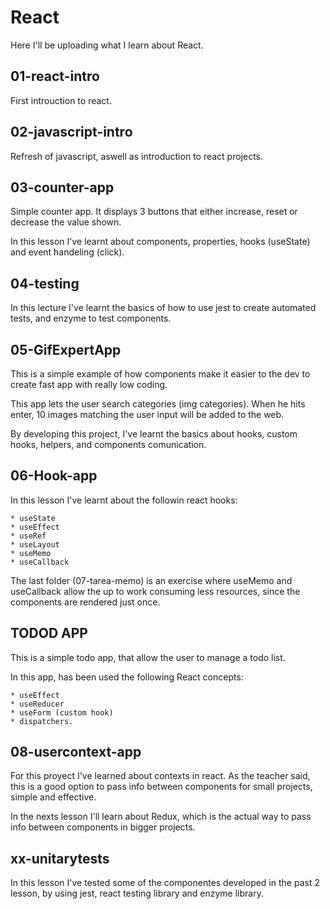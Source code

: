 # React

Here I'll be uploading what I learn about React.

## 01-react-intro

First introuction to react.

## 02-javascript-intro

Refresh of javascript, aswell as introduction to react projects.

## 03-counter-app

Simple counter app. It displays 3 buttons that either increase, reset or decrease the value shown.

In this lesson I've learnt about components, properties, hooks (useState)
and event handeling (click).

## 04-testing

In this lecture I've learnt the basics of how to use jest to create automated tests,
and enzyme to test components.

## 05-GifExpertApp

This is a simple example of how components make it easier to the dev to create fast app with
really low coding.

This app lets the user search categories (img categories). When he hits enter, 10 images matching the user input will be added to the web.

By developing this project, I've learnt the basics about hooks, custom hooks, helpers, and components comunication.

## 06-Hook-app

In this lesson I've learnt about the followin react hooks:

    * useState
    * useEffect
    * useRef
    * useLayout
    * useMemo
    * useCallback

The last folder (07-tarea-memo) is an exercise where useMemo and useCallback allow the up to work consuming less resources, since the components are rendered just once.


## TODOD APP 

This is a simple todo app, that allow the user to manage a todo list.

In this app, has been used the following React concepts:

    * useEffect
    * useReducer
    * useForm (custom hook)
    * dispatchers.


## 08-usercontext-app

For this proyect I've learned about contexts in react. 
As the teacher said, this is a good option to pass info between components 
for small projects, simple and effective.

In the nexts lesson I'll learn about Redux, which is the actual way to pass
info between components in bigger projects.

## xx-unitarytests

In this lesson I've tested some of the componentes developed in the past 2 lesson,
by using jest, react testing library and enzyme library.
